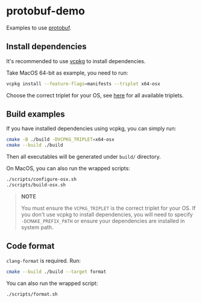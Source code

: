 # protobuf-demo

Examples to use [protobuf](https://github.com/protocolbuffers/protobuf).

## Install dependencies

It's recommended to use [vcpkg](https://github.com/microsoft/vcpkg) to install dependencies.

Take MacOS 64-bit as example, you need to run:

```bash
vcpkg install --feature-flags=manifests --triplet x64-osx
```

Choose the correct triplet for your OS, see [here](https://github.com/microsoft/vcpkg/tree/master/triplets) for all available triplets.

## Build examples

If you have installed dependencies using vcpkg, you can simply run:

```bash
cmake -B ./build -DVCPKG_TRIPLET=x64-osx
cmake --build ./build
```

Then all executables will be generated under `build/` directory.

On MacOS, you can also run the wrapped scripts:

```bash
./scripts/configure-osx.sh
./scripts/build-osx.sh
```

> **NOTE**
>
> You must ensure the `VCPKG_TRIPLET` is the correct triplet for your OS. If you don't use vcpkg to install dependencies, you will need to specify `-DCMAKE_PREFIX_PATH` or ensure your dependencies are installed in system path.

## Code format

`clang-format` is required. Run:

```bash
cmake --build ./build --target format
```

You can also run the wrapped script:

```bash
./scripts/format.sh
```
